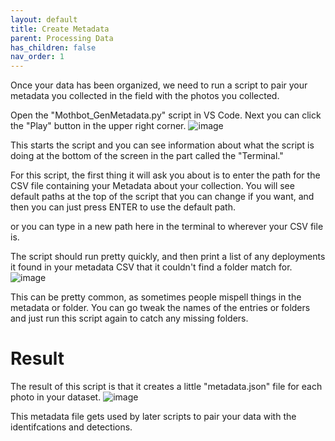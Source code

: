 ```yaml
---
layout: default
title: Create Metadata
parent: Processing Data
has_children: false
nav_order: 1
---
```

Once your data has been organized, we need to run a script to pair your metadata you collected in the field with the photos you collected.

Open the "Mothbot_GenMetadata.py" script in VS Code.
Next you can click the "Play" button in the upper right corner.
![image](https://github.com/user-attachments/assets/c0e588dc-3080-43c5-8d47-dfe6cc2a9ece)

This starts the script and you can see information about what the script is doing at the bottom of the screen in the part called the "Terminal."

For this script, the first thing it will ask you about is to enter the path for the CSV file containing your Metadata about your collection. You will see default paths at the top of the script that you can change if you want, and then you can just press ENTER to use the default path.

or you can type in a new path here in the terminal to wherever your CSV file is.

The script should run pretty quickly, and then print a list of any deployments it found in your metadata CSV that it couldn't find a folder match for.
![image](https://github.com/user-attachments/assets/2977e6ad-c9c4-4039-82c2-97c346c4f6fa)

This can be pretty common, as sometimes people mispell things in the metadata or folder. You can go tweak the names of the entries or folders and just run this script again to catch any missing folders.

# Result
The result of this script is that it creates a little "metadata.json" file for each photo in your dataset.
![image](https://github.com/user-attachments/assets/afa5ffae-f721-440d-b4e2-5e90faeabed6)

This metadata file gets used by later scripts to pair your data with the identifcations and detections.
